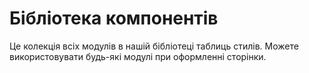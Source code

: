 # Бібліотека компонентів

Це колекція всіх модулів в нашій бібліотеці таблиць стилів.
Можете використовувати будь-які модулі при оформленні сторінки.

